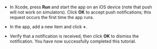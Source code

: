 
* In Xcode, press **Run** and start the app on an iOS device (note that push will not work on simulators). Click **OK** to accept push notifications; this request occurs the first time the app runs.

* In the app, add a new item and click **+**.

* Verify that a notification is received, then click **OK** to dismiss the notification. You have now successfully completed this tutorial.
